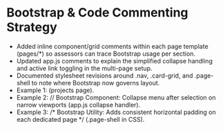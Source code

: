 ﻿# Bootstrap & Code Commenting Strategy

- Added inline component/grid comments within each page template (pages/*) so assessors can trace Bootstrap usage per section.
- Updated app.js comments to explain the simplified collapse handling and active link toggling in the multi-page setup.
- Documented stylesheet revisions around .nav, .card-grid, and .page-shell to note where Bootstrap now governs layout.
- Example 1: <!-- Bootstrap Grid: row-cols utilities keep cards side by side on larger screens --> (projects page).
- Example 2: // Bootstrap Component: Collapse menu after selection on narrow viewports (app.js collapse handler).
- Example 3: /* Bootstrap Utility: Adds consistent horizontal padding on each dedicated page */ (.page-shell in CSS).


